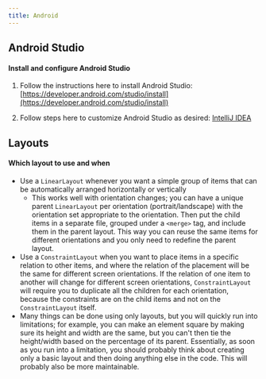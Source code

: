 ```yaml
---
title: Android
---
```


## Android Studio

#### Install and configure Android Studio

1. Follow the instructions here to install Android Studio: [https://developer.android.com/studio/install](https://developer.android.com/studio/install)

1. Follow steps here to customize Android Studio as desired: [IntelliJ IDEA](../tools/intellij)

## Layouts

#### Which layout to use and when

- Use a `LinearLayout` whenever you want a simple group of items that can be automatically arranged horizontally or vertically
  - This works well with orientation changes; you can have a unique parent `LinearLayout` per orientation (portrait/landscape) with the orientation set appropriate to the orientation. Then put the child items in a separate file, grouped under a `<merge>` tag, and include them in the parent layout. This way you can reuse the same items for different orientations and you only need to redefine the parent layout.
- Use a `ConstraintLayout` when you want to place items in a specific relation to other items, and where the relation of the placement will be the same for different screen orientations. If the relation of one item to another will change for different screen orientations, `ConstraintLayout` will require you to duplicate all the children for each orientation, because the constraints are on the child items and not on the `ConstraintLayout` itself.
- Many things can be done using only layouts, but you will quickly run into limitations; for example, you can make an element square by making sure its height and width are the same, but you can't then tie the height/width based on the percentage of its parent. Essentially, as soon as you run into a limitation, you should probably think about creating only a basic layout and then doing anything else in the code. This will probably also be more maintainable.
